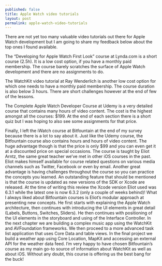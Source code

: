 ```yaml
---
published: false
title: Apple Watch video tutorials
layout: post
permalink: apple-watch-video-tutorials
---
```

There are not yet too many valuable video tutorials out there for Apple Watch development but I am going to share my feedback below about the top ones I found available. 

The “Developing for Apple Watch First Look” course at Lynda.com is a short course (2.5h). It is a low cost option, if you have a monthly paid membership. The course barely scratches the surface of Apple Watch development and there are no assignments to do. 

The WatchKit video tutorial at Ray Wenderlich is another low cost option for which one needs to have a monthly paid membership. The course duration is also below 3 hours. There are short challenges however at the end of few of the lessons. 

The Complete Apple Watch Developer Course at Udemy is a very detailed course that contains many hours of video content. The cost is the highest amongst all the courses: $199. At the end of each section there is a short quiz but I was hoping to also see some assignments for that price.

Finally, I left the iWatch course at Bitfountain at the end of my survey because there is a lot to say about it. Just like the Udemy course, the Bitfountain course also contains hours and hours of video content. The huge advantage though is that the price is only $99 and you can even get it at a discounted price on special occasions. The course is taught by Eliot Arntz, the same great teacher we’ve met in other iOS courses in the past. Eliot makes himself available for course related questions on various media channels such as Twitter, Facebook or even by email. Another great advantage is having challenges throughout the course so you can practice the concepts you learned. An outstanding feature that should be mentioned is that the course is updated as new versions of the SDK or Xcode are released. At the time of writing this review the Xcode version Eliot used was 6.3.1 while the latest one is now 6.3.2 (only a couple of weeks behind)! What I always liked about Bitfountain courses is Eliot’s modular approach at presenting new concepts. He first starts with explaining the Apple Watch architecture, then continues with introducing the UI elements in great detail (Labels, Buttons, Switches, Sliders). He then continues with positioning of the UI elements in the storyboard and using of the Interface Controller. In the next chapter we are building a complex music app using the WatchKit and AVFoundation frameworks. We then proceed to a more advanced task list application that uses Core Data and table views. In the final project we build a weather app using Core Location, MapKit and accessing an external API for the weather data feed. I’m very happy to have chosen Bitfountain’s course as my main go-to source of information about WatchKit as well as about iOS. Without any doubt, this course is offering us the best bang for the buck!